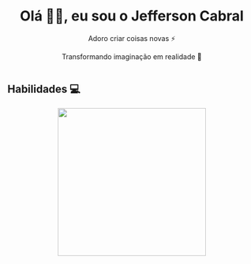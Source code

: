 <h1 align="center"> Olá 👋🏻, eu sou o Jefferson Cabral </br> 
</h1>
<p align="center">Adoro criar coisas novas ⚡</p>
<p align="center">Transformando imaginação em realidade 🚀</p>
<p align="center">
  <a href="#" target="_blank"><img alt="" src="https://img.shields.io/badge/Portfolio-000?logo=vercel&logoColor=yellow&style=for-the-badge" style="vertical-align:center" /></a>
</p>

<!--<hr/>
<p align="center">Cloud computing | AWS</p>
<p align="center">Front End Enginner</p>
<hr/>-->

## Habilidades 💻

<p align="center">
  <a href="https://skillicons.dev">
    <img width='300' src="https://skillicons.dev/icons?i=php,laravel,typescript,react,mysql,python,js" />
  </a>
</p>






